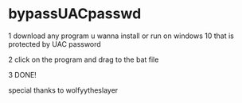 # bypassUACpasswd


1 download any program u wanna install or run on windows 10 that is protected by UAC password

2 click on the program and drag to the bat file 

3 DONE!

special thanks to wolfyytheslayer

